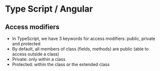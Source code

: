 # Type Script / Angular

## Access modifiers
- In TypeScript, we have 3 keywords for access modifiers: public, private and protected
- By default, all members of class (fields, methods) are public (able to access outside a class) 
- Private: only within a class
- Protected: within the class or the extended class